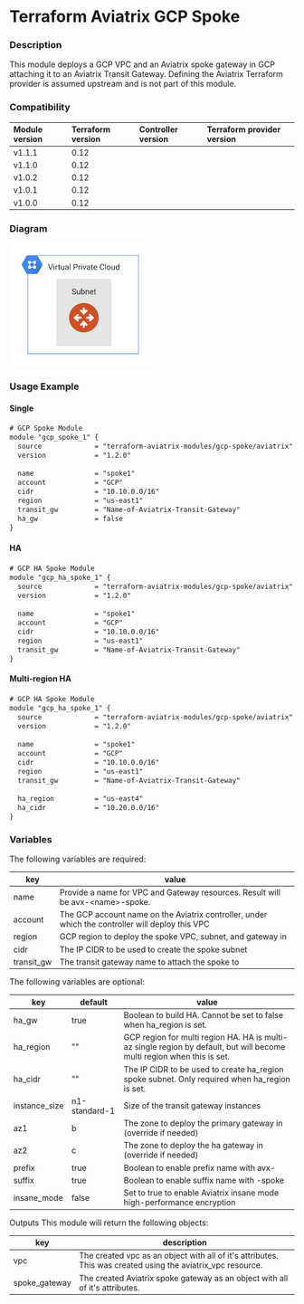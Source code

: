 # Terraform Aviatrix GCP Spoke

### Description

This module deploys a GCP VPC and an Aviatrix spoke gateway in GCP attaching it to an Aviatrix Transit Gateway. Defining the Aviatrix Terraform provider is assumed upstream and is not part of this module.

### Compatibility
Module version | Terraform version | Controller version | Terraform provider version
:--- | :--- | :--- | :---
v1.1.1 | 0.12 | | 
v1.1.0 | 0.12 | | 
v1.0.2 | 0.12 | | 
v1.0.1 | 0.12 | |
v1.0.0 | 0.12 | |

### Diagram

<img src="https://github.com/terraform-aviatrix-modules/terraform-aviatrix-gcp-spoke/blob/master/img/spoke-vpc-gcp.png?raw=true">

### Usage Example

#### Single
```
# GCP Spoke Module
module "gcp_spoke_1" {
  source             = "terraform-aviatrix-modules/gcp-spoke/aviatrix"
  version            = "1.2.0"
  
  name               = "spoke1"
  account            = "GCP"
  cidr               = "10.10.0.0/16"
  region             = "us-east1"
  transit_gw         = "Name-of-Aviatrix-Transit-Gateway"
  ha_gw              = false
}

```

#### HA
```
# GCP HA Spoke Module
module "gcp_ha_spoke_1" {
  source             = "terraform-aviatrix-modules/gcp-spoke/aviatrix"
  version            = "1.2.0"

  name               = "spoke1"
  account            = "GCP"
  cidr               = "10.10.0.0/16"
  region             = "us-east1"
  transit_gw         = "Name-of-Aviatrix-Transit-Gateway"
}

```

#### Multi-region HA
```
# GCP HA Spoke Module
module "gcp_ha_spoke_1" {
  source             = "terraform-aviatrix-modules/gcp-spoke/aviatrix"
  version            = "1.2.0"

  name               = "spoke1"
  account            = "GCP"
  cidr               = "10.10.0.0/16"
  region             = "us-east1"
  transit_gw         = "Name-of-Aviatrix-Transit-Gateway"

  ha_region          = "us-east4"
  ha_cidr            = "10.20.0.0/16"
}

```

### Variables
The following variables are required:

key | value
--- | ---
name | Provide a name for VPC and Gateway resources. Result will be avx-\<name\>-spoke.
account | The GCP account name on the Aviatrix controller, under which the controller will deploy this VPC
region | GCP region to deploy the spoke VPC, subnet, and gateway in
cidr | The IP CIDR to be used to create the spoke subnet
transit_gw | The transit gateway name to attach the spoke to

The following variables are optional:

key | default | value
--- | --- | ---
ha_gw | true | Boolean to build HA. Cannot be set to false when ha_region is set.
ha_region | ""  | GCP region for multi region HA. HA is multi-az single region by default, but will become multi region when this is set.
ha_cidr | "" | The IP CIDR to be used to create ha_region spoke subnet. Only required when ha_region is set.
instance_size | n1-standard-1 | Size of the transit gateway instances
az1 | b | The zone to deploy the primary gateway in (override if needed)
az2 | c | The zone to deploy the ha gateway in (override if needed)
prefix | true | Boolean to enable prefix name with avx-
suffix | true | Boolean to enable suffix name with -spoke
insane_mode | false | Set to true to enable Aviatrix insane mode high-performance encryption


Outputs
This module will return the following objects:

key | description
--- | ---
vpc | The created vpc as an object with all of it's attributes. This was created using the aviatrix_vpc resource.
spoke_gateway | The created Aviatrix spoke gateway as an object with all of it's attributes.
